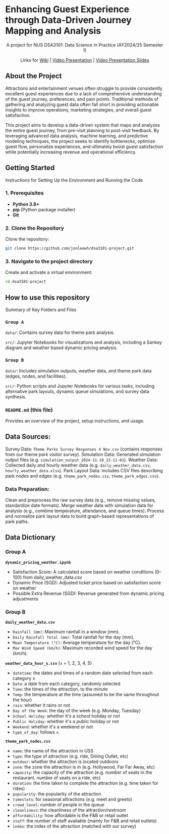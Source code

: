 # Enhancing Guest Experience through Data-Driven Journey Mapping and Analysis

<p style="text-align:center;">A project for NUS DSA3101: Data Science in Practice (AY2024/25 Semester 1)</p>

<p style="text-align:center;"> Links for <a href="https://github.com/jonleewh/dsa3101-project/wiki">Wiki</a> | <a href="https://drive.google.com/file/d/1QV9PJHPw-stN7Pmp9BVfXapTJ1KUpGPL/view?usp=sharing">Video Presentation</a> | <a href="https://docs.google.com/presentation/d/1urI6WNKLM9l0d_93LzmhSDVLFZ0NExVDGPfZtjjuqN0/edit?usp=sharing">Video Presentation Slides</a> </p>



## About the Project

Attractions and entertainment venues often struggle to provide consistently excellent guest experiences due to a lack of comprehensive understanding of the guest journey, preferences, and pain points. Traditional methods of gathering and analyzing guest data often fall short in providing actionable insights to improve operations, marketing strategies, and overall guest satisfaction.

This project aims to develop a data-driven system that maps and analyzes the entire guest journey, from pre-visit planning to post-visit feedback. By leveraging advanced data analysis, machine learning, and predictive modeling techniques, the project seeks to identify bottlenecks, optimize guest flow, personalize experiences, and ultimately boost guest satisfaction while potentially increasing revenue and operational efficiency.

## Getting Started
Instructions for Setting Up the Environment and Running the Code
### 1. Prerequisites
- **Python 3.8+**
- **pip** (Python package installer)
- **Git**

### 2. Clone the Repository
Clone the repository:
```bash
git clone https://github.com/jonleewh/dsa3101-project.git
```

### 3. Navigate to the project directory
Create and activate a virtual environment:
```bash
cd dsa3101-project
```

## How to use this repository
Summary of Key Folders and Files
### `Group A`
`data/`: Contains survey data for theme park analysis.

`src/`: Jupyter Notebooks for visualizations and analysis, including a Sankey diagram and weather based dynamic pricing analysis.

### `Group B`
`data/`: Includes simulation outputs, weather data, and theme park data (edges, nodes, and facilities).

`src/`: Python scripts and Jupyter Notebooks for various tasks, including alternative park layouts, dynamic queue simulations, and survey data synthesis.


### `README.md` (this file)
Provides an overview of the project, setup instructions, and usage.

## Data Sources:
Survey Data: `Theme Parks Survey Responses 4 Nov.csv` (contains responses from our theme park visitor survey).
Simulation Data: Generated simulation output files (e.g. `simulation_output_2024-11-10_22-11-01`).
Weather Data: Collected daily and hourly weather data (e.g. `daily_weather_data.csv`, `hourly_weather_data.xlsx`).
Park Layout Data: Includes CSV files describing park nodes and edges (e.g. `theme_park_nodes.csv`, `theme_park_edges.csv`).

### Data Preparation:
Clean and preprocess the raw survey data (e.g., remove missing values, standardize date formats).
Merge weather data with simulation data for analysis (e.g., combine temperature, attendance, and queue times).
Process and normalize park layout data to build graph-based representations of park paths.

## Data Dictionary
### Group A
  
**`dynamic_pricing_weather.ipynb`**
* Satisfaction Score: A calculated score based on weather conditions (0–100) from daily_weather_data.csv
* Dynamic Price (SGD): Adjusted ticket price based on satisfaction score on weather
* Possible Extra Revenue (SGD): Revenue generated from dynamic pricing adjustments

### Group B

**`daily_weather_data.csv`**
* `Rainfall (mm)`: Maximum rainfall in a window (mm).
* `Daily Rainfall Total (mm)`: Total rainfall for the day (mm).
* `Mean Temperature (°C)`: Average temperature for the day (°C).
* `Max Wind Speed (km/h)`: Maximum recorded wind speed for the day (km/h).

**`weather_data_hour_x.csv`** (`x` = 1, 2, 3, 4, 5)
* `datetime`: the dates and times of a random date selected from each category x
* `Date`: a date from each category, randomly selected
* `Time`: the times of the attraction, to the minute
* `Temp`: the temperature at the time (assumed to be the same throughout the hour)
* `rain`: whether it rains or not
* `Day of the Week`: the day of the week (e.g. Monday, Tuesday)
* `School Holiday`: whether it's a school holiday or not
* `Public Holiday`: whether it's a public holiday or not
* `Weekend`: whether it's a weekend or not
* `type_of_day`: follows `x`.

**`theme_park_nodes.csv`**
* `name`: the name of the attraction in USS
* `type`: the type of attraction (e.g. ride, Dining Outlet, etc)
* `outdoor`: whether the attraction is located outdoors
* `zone`: the zone the attraction is in (e.g. Hollywood, Far Far Away, etc)
* `capacity`: the capacity of the attraction (e.g. number of seats in the restaurant, number of seats on a ride, etc)
* `duration`: the time taken to complete the attraction (e.g. time taken for rides)
* `popularity`: the popularity of the attraction
* `timeslots`: for seasonal attractions (e.g. meet and greets)
* `crowd_level`: number of people in the queue
* `cleanliness`: the cleanliness of the attraction/restroom
* `affordability`: how affordable is the F&B or retail outlet
* `staff`: the number of staff available (mainly for F&B and retail outlets)
* `index`: the index of the attraction (matched with our survey)
